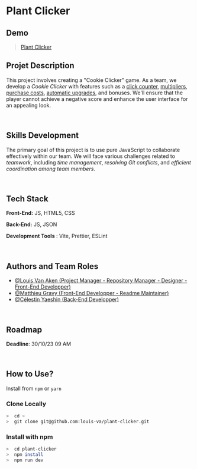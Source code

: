 # Plant Clicker

## Demo

> [Plant Clicker](https://louis-va.github.io/plant-clicker/)

## Projet Description

This project involves creating a "Cookie Clicker" game. As a team, we develop a _Cookie Clicker_ with features such as a <u>click counter</u>, <u>multipliers</u>, <u>purchase costs</u>, <u>automatic upgrades</u>, and bonuses. We'll ensure that the player cannot achieve a negative score and enhance the user interface for an appealing look.

<br/>

## Skills Development

The primary goal of this project is to use pure JavaScript to collaborate effectively within our team. We will face various challenges related to _teamwork_, including _time management_, _resolving Git conflicts_, and _efficient coordination among team members_.

<br/>

## Tech Stack

**Front-End:** JS, HTML5, CSS

**Back-End:** JS, JSON

**Development Tools** : Vite, Prettier, ESLint

<br/>

## Authors and Team Roles

- [@Louis Van Aken (Project Manager - Repository Manager - Designer - Front-End Developper)](https://www.github.com/louis-va)
- [@Matthieu Gravy (Front-End Developper - Readme Maintainer)](https://www.github.com/matthieuGravy)
- [@Célestin Yaeshin (Back-End Developper)](https://www.github.com/Yaeshin)

<br/>

## Roadmap

**Deadline**: 30/10/23 09 AM

<br/>

## How to Use?

Install from `npm` or `yarn`

### Clone Locally

```bash
>  cd ~
>  git clone git@github.com:louis-va/plant-clicker.git
```

### Install with npm

```bash
>  cd plant-clicker
>  npm install
>  npm run dev
```

<br/>
